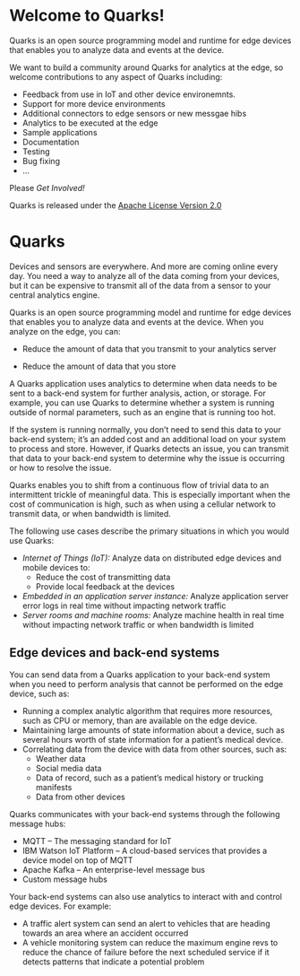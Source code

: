 # Welcome to Quarks!

Quarks is an open source programming model and runtime for edge devices that enables you to analyze data and events at the device. 

We want to build a community around Quarks for analytics at the edge, so welcome contributions to any aspect of Quarks including:

 * Feedback from use in IoT and other device environemnts.
 * Support for more device environments
 * Additional connectors to edge sensors or new messgae hibs
 * Analytics to be executed at the edge
 * Sample applications
 * Documentation
 * Testing
 * Bug fixing
 * ...

Please *Get Involved!*

Quarks is released under the [Apache License Version 2.0](LICENSE)

# Quarks
Devices and sensors are everywhere. And more are coming online every day. You need a way to analyze all of the data coming from your devices, but it can be expensive to transmit all of the data from a sensor to your central analytics engine.

Quarks is an open source programming model and runtime for edge devices that enables you to analyze data and events at the device. When you analyze on the edge, you can:

* Reduce the amount of data that you transmit to your analytics server

* Reduce the amount of data that you store

A Quarks application uses analytics to determine when data needs to be sent to a back-end system for further analysis, action, or storage. For example, you can use Quarks to determine whether a system is running outside of normal parameters, such as an engine that is running too hot.

If the system is running normally, you don’t need to send this data to your back-end system; it’s an added cost and an additional load on your system to process and store. However, if Quarks detects an issue, you can transmit that data to your back-end system to determine why the issue is occurring or how to resolve the issue.   

Quarks enables you to shift from a continuous flow of trivial data to an intermittent trickle of meaningful data. This is especially important when the cost of communication is high, such as when using a cellular network to transmit data, or when bandwidth is limited.

The following use cases describe the primary situations in which you would use Quarks:

* *Internet of Things (IoT):* Analyze data on distributed edge devices and mobile devices to:
  * Reduce the cost of transmitting data
  * Provide local feedback at the devices
* *Embedded in an application server instance:* Analyze application server error logs in real time without impacting network traffic
* *Server rooms and machine rooms:* Analyze machine health in real time without impacting network traffic or when bandwidth is limited

## Edge devices and back-end systems
You can send data from a Quarks application to your back-end system when you need to perform analysis that cannot be performed on the edge device, such as:

* Running a complex analytic algorithm that requires more resources, such as CPU or memory, than are available on the edge device.
* Maintaining large amounts of state information about a device, such as several hours worth of state information for a patient’s
medical device.
* Correlating data from the device with data from other sources, such as:
  * Weather data
  * Social media data
  * Data of record, such as a patient’s medical history or trucking manifests
  * Data from other devices

Quarks communicates with your back-end systems through the following message hubs:
* MQTT – The messaging standard for IoT
* IBM Watson IoT Platform – A cloud-based services that provides a device model on top of MQTT
* Apache Kafka – An enterprise-level message bus
* Custom message hubs

Your back-end systems can also use analytics to interact with and control edge devices. For example:
* A traffic alert system can send an alert to vehicles that are heading towards an area where an accident occurred
* A vehicle monitoring system can reduce the maximum engine revs to reduce the chance of failure before the next scheduled service if it detects patterns that indicate a potential problem
